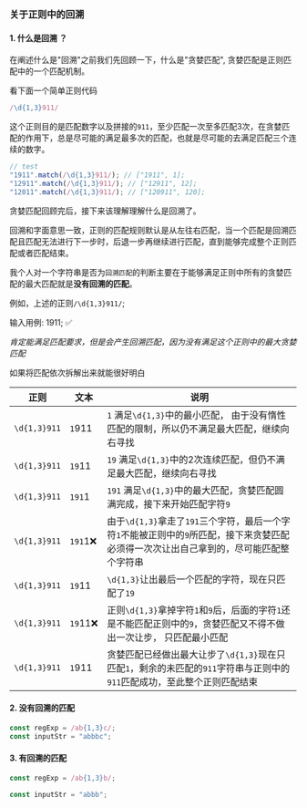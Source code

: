 ### 关于正则中的回溯


#### 1. 什么是回溯 ？

在阐述什么是"回溯"之前我们先回顾一下，什么是"贪婪匹配", 贪婪匹配是正则匹配中的一个匹配机制。

看下面一个简单正则代码

```js
/\d{1,3}911/
```

这个正则目的是匹配数字以及拼接的`911`，至少匹配一次至多匹配3次，在贪婪匹配的作用下，总是尽可能的满足最多次的匹配，也就是尽可能的去满足匹配三个连续的数字。

```js
// test
"1911".match(/\d{1,3}911/); // ["1911", 1];
"12911".match(/\d{1,3}911/); // ["12911", 12];
"12011".match(/\d{1,3}911/); // ["120911", 120];
```

贪婪匹配回顾完后，接下来该理解理解什么是回溯了。

回溯和字面意思一致，正则的匹配规则默认是从左往右匹配，当一个匹配是回溯匹配且匹配无法进行下一步时，后退一步再继续进行匹配，直到能够完成整个正则匹配或者匹配结束。

我个人对一个字符串是否为`回溯匹配`的判断主要在于能够满足正则中所有的贪婪匹配的最大匹配就是<strong>没有回溯的匹配</strong>。

例如，上述的正则`/\d{1,3}911/`;

输入用例: 1911; ✅ 

<i>肯定能满足匹配要求，但是会产生回溯匹配，因为没有满足这个正则中的最大贪婪匹配</i>

如果将匹配依次拆解出来就能很好明白

| 正则 | 文本 | 说明
| ------ | ------ | ------ |
| `\d{1,3}911` | `1`911 | `1` 满足`\d{1,3}`中的最小匹配， 由于没有惰性匹配的限制，所以仍不满足最大匹配，继续向右寻找 |
| `\d{1,3}911` | `19`11 | `19` 满足`\d{1,3}`中的2次连续匹配，但仍不满足最大匹配，继续向右寻找 |
| `\d{1,3}911` | `191`1 | `191` 满足`\d{1,3}`中的最大匹配，贪婪匹配圆满完成，接下来开始匹配字符`9`  |
| `\d{1,3}911` | `191`1❌ | 由于`\d{1,3}`拿走了`191`三个字符，最后一个字符`1`不能被正则中的`9`所匹配，接下来贪婪匹配必须得一次次让出自己拿到的，尽可能匹配整个字符串 |
| `\d{1,3}911` | `19`11  | `\d{1,3}`让出最后一个匹配的字符，现在只匹配了`19` |
| `\d{1,3}911` | `19`11❌  | 正则`\d{1,3}`拿掉字符`1`和`9`后，后面的字符`1`还是不能匹配正则中的`9`，贪婪匹配又不得不做出一次让步， 只匹配最小匹配 |
| `\d{1,3}911` | `1`911  | 贪婪匹配已经做出最大让步了`\d{1,3}`现在只匹配`1`，剩余的未匹配的`911`字符串与正则中的`911`匹配成功，至此整个正则匹配结束 |

#### 2. 没有回溯的匹配

```js
const regExp = /ab{1,3}c/;
const inputStr = "abbbc";
```

#### 3. 有回溯的匹配

```js
const regExp = /ab{1,3}b/;

const inputStr = "abbb";
```
